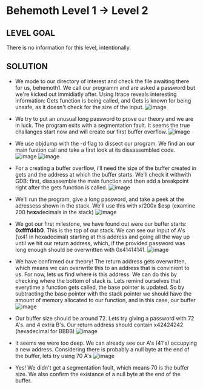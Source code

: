 # Behemoth Level 1 → Level 2

## LEVEL GOAL

There is no information for this level, intentionally.

## SOLUTION

- We mode to our directory of interest and check the file awaiting there for us, behemoth1. We call our programm and are asked a password but we're kicked out immidiatly after. Using ltrace reveals interesting information: Gets function is being called, and Gets is known for being unsafe, as it doesn't check for the size of the input. 
 ![image](https://user-images.githubusercontent.com/44790709/202533352-6865387a-4cea-447f-84d8-d86e95770fdc.png)
 
 - We try to put an unusual long password to prove our theory and we are in luck. The program exits with a segmentation fault. It seems the true challanges start now and will create our first buffer overflow.
  ![image](https://user-images.githubusercontent.com/44790709/202533720-5e9d1090-beb1-4eb5-afa1-e91dbc7cd1ef.png)

- We use objdump with the -d flag to dissect our program. We find an our main funtion call and take a first look at its dissassembled code.
 ![image](https://user-images.githubusercontent.com/44790709/202535133-1b0f872c-3913-41a0-8d73-ae9669cf4946.png)
 ![image](https://user-images.githubusercontent.com/44790709/202535189-ad2ca038-ddcd-44ed-96a2-215f48d328ab.png)

- For a creating a buffer overflow, i'll need the size of the buffer created in gets and the address at which the buffer starts. We'll check it withwith GDB: first, dissassemble the main function and then add a breakpoint right after the gets function is called.
 ![image](https://user-images.githubusercontent.com/44790709/202536210-5f0714db-9155-44ef-85c9-3cffb65d7f1f.png)
  
- We'll run the program, give a long password, and take a peek at the adressess shown in the stack. We'll use this with x/200x $esp (e**x**amine 200 he**x**adecimals in the stack)
 ![image](https://user-images.githubusercontent.com/44790709/202536800-2c420bcf-7137-4951-832d-8e0ffe95864d.png)
 
- We got our first milestone, we have found out were our buffer starts: **0xffffd4b0**. This is the top of our stack. We can see our input of A's (\x41 in hexadecimal) starting at this address and going all the way up until we hit our return address, which, if the provided password was long enough should be overwritten with 0x41414141.
 ![image](https://user-images.githubusercontent.com/44790709/202538759-5dcd9d0f-51f5-409f-b9d5-8c1bf88a2b16.png)

- We have confirmed our theory! The return address gets overwritten, which means we can overwrite this to an address that is convinient to us. For now, lets us find where is this address. We can do this by checking where the bottom of stack is. Lets remind ourselves that everytime a function gets called, the base pointer is updated. So by subtracting the base pointer with the stack pointer we should have the amount of memory allocated to our function, and in this case, our buffer
 ![image](https://user-images.githubusercontent.com/44790709/202540593-31b78723-bc4b-443d-ad98-9a431045bf8f.png)

- Our buffer size should be around 72. Lets try giving a password with 72 A's. and 4 extra B's. Our return address should contain x42424242 (hexadecimal for BBBB)
![image](https://user-images.githubusercontent.com/44790709/202545372-b98ecfbe-e813-4f9a-937c-65cbea748530.png)

- It seems we were too deep. We can already see our A's (41's) occupying a new address. Considering there is probably a null byte at the end of the buffer, lets try using 70 A's
 ![image](https://user-images.githubusercontent.com/44790709/202545573-2b46c291-c9d6-4676-b604-bb0106de278c.png)
 
 - Yes! We didn't get a segmentation fault, which means 70 is the buffer size. We also confirm the existance of a null byte at the end of the buffer. 


  
 

